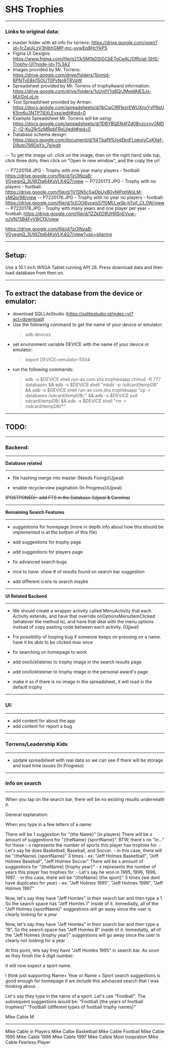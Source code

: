 # SHS Trophies 
___________________________________________________
### Links to original data:
- master folder with all info for torrens: https://drive.google.com/open?id=1cZaUjLzV3hIbhGMP-mc-uywEq8HcYkPS
- Figma UI Designs: https://www.figma.com/file/q213rSM1bDSIGCbETgCeAL/Official-SHS-Trophy-UI?node-id=1%3A2
- Images provided by Mr. Torrens: https://drive.google.com/drive/folders/1jjymid-BPNTvE8sj15OUT0PvNo9TRVqW
- Spreadsheet provided by Mr. Torrens of trophyAward information: https://drive.google.com/drive/folders/1uUnlIY1g8QrJMeidAtESJx-MJrDoLoLm
- Test Spreadsheet provided by Arman: https://docs.google.com/spreadsheets/d/1bCjaCRR1ezrEWUXnxYyPRpUK5nr6u3NTP7iEitLEyxo/edit#gid=0
- Example Spreadsheet Mr. Torrens will be using: https://docs.google.com/spreadsheets/d/1DBYBQEN4fZd0ByzcxvvGMDZ--I2-Ku2Rr5zMRpbFRsU/edit#gid=0
- Database schema design: https://docs.google.com/document/d/1I4Tbaf91UoqEknFLpeujyCxKXef-D9utp799DpYx_7g/edit

-- To get the image url: click on the image, then on the right hand side top, click three dots, then click on "Open in new window", and the copy the url


-- P7220156.JPG - Trophy with one year many players - football: https://drive.google.com/file/d/1zOlNzaB-VGyegnQ_3UWZtq64KsVLK4Q7/view
-- P7220173.JPG - Trophy with no players - football:  https://drive.google.com/file/d/1V1SN5c5wDbUyB0yNlPphWoLM-yMQor98/view
-- P7220176.JPG - Trophy with no year no players - football: https://drive.google.com/file/d/1cEOO6vceis57f0MU_wSk-hTojf_Ct_0W/view
-- P7220178.JPG - Trophy with many years and one player per year - football: https://drive.google.com/file/d/1ZZkED9UHRSnEVuw-oJVN75B4FvV8jCfX/view

https://drive.google.com/file/d/1zOlNzaB-VGyegnQ_3UWZtq64KsVLK4Q7/view?usp=sharing

___________________________________________________
## Setup:

Use a 10.1 inch WXGA Tablet running API 28. Press download data and then load database from then on.
___________________________________________________

## To extract the database from the device or emulator:

* download SQLLiteStudio (https://sqlitestudio.pl/index.rvt?act=download)
* Use the following command to get the name of your device or emulator:
    > adb devices
* set environment variable DEVICE with the name of your device or emulator:
    > export DEVICE=emulator-5554
* run the following commands:
    > adb -s $DEVICE shell run-as com.shs.trophiesapp chmod -R 777 databases &&
        adb -s $DEVICE shell "mkdir -p /sdcard/tempDB" && 
        adb -s $DEVICE shell run-as com.shs.trophiesapp "cp -r databases /sdcard/tempDB/." && 
        adb -s $DEVICE pull sdcard/tempDB/ && 
        adb -s $DEVICE shell "rm -r /sdcard/tempDB/*"

___________________________________________________

## TODO:
___________________________________________________

### Backend:
___________________________________________________
**Database related**
___________________________________________________

  
- file hashing merge into master (Needs Fixing)(Ujjwal)

- enable recyclerview pagination (In Progress)(Ujjwal)


~~(POSTPONED)- add FTS in the Database (Ujjwal & Carolina)~~
___________________________________________________
**Remaining Search Features**
___________________________________________________

- suggestions for homepage (more in depth info about how this should be implemented is at the bottom of this file)
- add suggestions for trophy page 
- add suggestions for players page

- fix advanced search bugs

- nice to have: show # of results found on search bar suggestion
- add different icons to search maybe






___________________________________________________
**UI Related Backend**
___________________________________________________

- We should create a wrapper activity called MenuActivity that each Activity extends, and have that override onOptionsMenuItemClicked (whatever the method is), and have that deal with the menu options instead of copy pasting code between each activity. (Ujjwal)

- Fix possibility of looping bug if someone keeps on pressing on a name. have it be able to be clicked max once

- fix searching on homepage to work

- add onclicklistener to trophy image in the search results page

- add onclicklistener to trophy image in the personal award's page

- make it so if there is no image in the spreadsheet, it will read in the default trophy




___________________________________________________
### UI:
___________________________________________________
- add content for about the app
- add content for report a bug
  

___________________________________________________
### Torrens/Leadership Kids
___________________________________________________

- update spreadsheet with real data so we can see if there will be storage and load time issues (In Progress)

___________________________________________________
### Info on search
___________________________________________________
When you tap on the search bar, there will be no existing results underneath it. 

General explanation:

When you type in a few letters of a name:

There will be 1 suggestion for "{the Name}" (in players)
There will be x amount of suggestions for "{theName} {sportName}". BTW, there's no "in..." for these
    - x represents the number of sports this player has trophies for. 
    - Let's say he does Basketball, Baseball, and Soccer.
    - in this case, there will be "{theName} {sportName}" 3 times 
    - ex: "Jeff Holmes Basketball", "Jeff Holmes Baseball", "Jeff Holmes Soccer"
There will be x amount of suggestions for "{theName} {trophy year}"
    - x represents the number of years this player has trophies for. 
    - Let's say he won in 1995, 1996, 1996, 1997.
    - in this case, there will be "{theName} {the sport}" 3 times  (we dont have duplicates for year) 
    - ex: "Jeff Holmes 1995", "Jeff Holmes 1996", "Jeff Holmes 1997"
    
    
Now, let's say they have "Jeff Homles" in their search bar and then type a 1. 
So the search space has  "Jeff Homles 1" inside of it.
Immediatly, all of the "Jeff Holmes {sportName}" suggestions will go away since the user is clearly looking for a year

Now, let's say they have "Jeff Homles" in their search bar and then type a "B". 
So the search space has  "Jeff Homles B" inside of it.
Immediatly, all of the "Jeff Holmes {trophy year}" suggestions will go away since the user is clearly not looking for a year

At this point, lets say they have "Jeff Homles 1995" in search bar.
As soon as they finish the 4 digit number:

It will now expect a sport name.

I think just supporting Name+ Year or Name + Sport search suggestions is good enough for homepage if we include this advnaced search that I was thinking about.


Let's say they type in the name of a sport. Let's use "Football". The subsequent suggestions would be:
"Football {the years of football trophies}"
"Football {different types of football trophy names}"


Mike Cable M
___________

Mike Cable in Players
Mike Calbe Basketball
Mike Cable Football
Mike Cable 1995
Mike Cable 1996
Mike Cable 1997
Mike Calble Most Insipration
Mike Cable Fearless Player 
